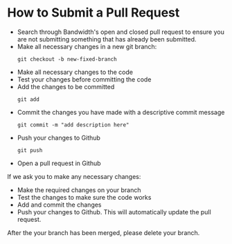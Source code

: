 # How to Submit a Pull Request

* Search through Bandwidth's open and closed pull request to ensure you are not submitting something that has already been submitted.
* Make all necessary changes in a new git branch:
    ```shell
    git checkout -b new-fixed-branch
    ```
* Make all necessary changes to the code
* Test your changes before committing the code
* Add the changes to be committed
    ```shell
    git add
    ```
* Commit the changes you have made with a descriptive commit message
    ```shell
    git commit -m "add description here"
    ```
* Push your changes to Github
    ```shell
    git push
    ```
* Open a pull request in Github

If we ask you to make any necessary changes:

* Make the required changes on your branch
* Test the changes to make sure the code works
* Add and commit the changes
* Push your changes to Github. This will automatically update the pull request.

After the your branch has been merged, please delete your branch.